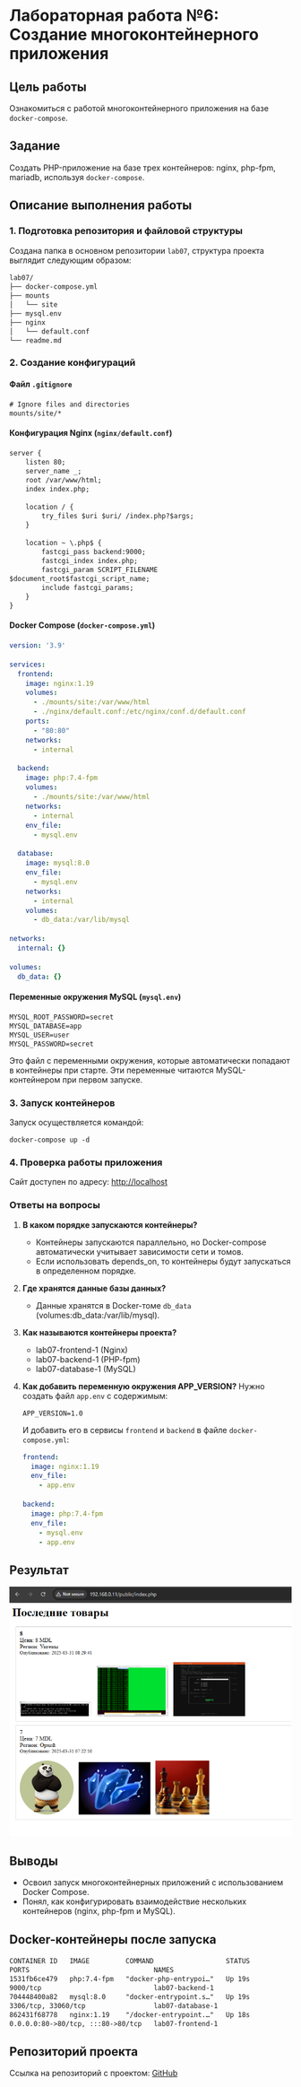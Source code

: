 # Лабораторная работа №6: Создание многоконтейнерного приложения

## Цель работы
Ознакомиться с работой многоконтейнерного приложения на базе `docker-compose`.

## Задание
Создать PHP-приложение на базе трех контейнеров: nginx, php-fpm, mariadb, используя `docker-compose`.

## Описание выполнения работы

### 1. Подготовка репозитория и файловой структуры
Создана папка в основном репозитории `lab07`, структура проекта выглядит следующим образом:

```
lab07/
├── docker-compose.yml
├── mounts
│   └── site 
├── mysql.env
├── nginx
│   └── default.conf
└── readme.md
```

### 2. Создание конфигураций

#### Файл `.gitignore`
```
# Ignore files and directories
mounts/site/*
```

#### Конфигурация Nginx (`nginx/default.conf`)
```
server {
    listen 80;
    server_name _;
    root /var/www/html;
    index index.php;

    location / {
        try_files $uri $uri/ /index.php?$args;
    }

    location ~ \.php$ {
        fastcgi_pass backend:9000;
        fastcgi_index index.php;
        fastcgi_param SCRIPT_FILENAME $document_root$fastcgi_script_name;
        include fastcgi_params;
    }
}
```

#### Docker Compose (`docker-compose.yml`)
```yaml
version: '3.9'

services:
  frontend:
    image: nginx:1.19
    volumes:
      - ./mounts/site:/var/www/html
      - ./nginx/default.conf:/etc/nginx/conf.d/default.conf
    ports:
      - "80:80"
    networks:
      - internal

  backend:
    image: php:7.4-fpm
    volumes:
      - ./mounts/site:/var/www/html
    networks:
      - internal
    env_file:
      - mysql.env

  database:
    image: mysql:8.0
    env_file:
      - mysql.env
    networks:
      - internal
    volumes:
      - db_data:/var/lib/mysql

networks:
  internal: {}

volumes:
  db_data: {}
```

#### Переменные окружения MySQL (`mysql.env`)
```
MYSQL_ROOT_PASSWORD=secret
MYSQL_DATABASE=app
MYSQL_USER=user
MYSQL_PASSWORD=secret
```

Это файл с переменными окружения, которые автоматически попадают в контейнеры при старте.
Эти переменные читаются MySQL-контейнером при первом запуске.

### 3. Запуск контейнеров
Запуск осуществляется командой:
```
docker-compose up -d
```

### 4. Проверка работы приложения
Сайт доступен по адресу: [http://localhost](http://localhost)

### Ответы на вопросы

1. **В каком порядке запускаются контейнеры?**
   - Контейнеры запускаются параллельно, но Docker-compose автоматически учитывает зависимости сети и томов.
   - Если использовать depends_on, то контейнеры будут запускаться в определенном порядке.

2. **Где хранятся данные базы данных?**
   - Данные хранятся в Docker-томе `db_data` (volumes:db_data:/var/lib/mysql).

3. **Как называются контейнеры проекта?**
   - lab07-frontend-1 (Nginx)
   - lab07-backend-1 (PHP-fpm)
   - lab07-database-1 (MySQL)

4. **Как добавить переменную окружения APP_VERSION?**
   Нужно создать файл `app.env` с содержимым:
   ```
   APP_VERSION=1.0
   ```

   И добавить его в сервисы `frontend` и `backend` в файле `docker-compose.yml`:
   ```yaml
   frontend:
     image: nginx:1.19
     env_file:
       - app.env

   backend:
     image: php:7.4-fpm
     env_file:
       - mysql.env
       - app.env
   ```

## Результат

![alt text](image.png)


## Выводы
- Освоил запуск многоконтейнерных приложений с использованием Docker Compose.
- Понял, как конфигурировать взаимодействие нескольких контейнеров (nginx, php-fpm и MySQL).

## Docker-контейнеры после запуска
```
CONTAINER ID   IMAGE         COMMAND                  STATUS       PORTS                               NAMES
1531fb6ce479   php:7.4-fpm   "docker-php-entrypoi…"   Up 19s       9000/tcp                            lab07-backend-1
704448400a82   mysql:8.0     "docker-entrypoint.s…"   Up 19s       3306/tcp, 33060/tcp                 lab07-database-1
862431f68778   nginx:1.19    "/docker-entrypoint.…"   Up 18s       0.0.0.0:80->80/tcp, :::80->80/tcp   lab07-frontend-1
```

## Репозиторий проекта
Ссылка на репозиторий с проектом: [GitHub](https://github.com/your_username/containers06)